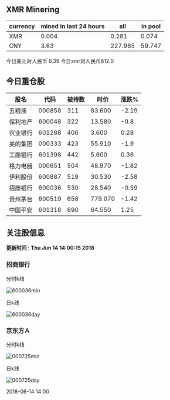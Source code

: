 ## XMR Minering

|currency|mined in last 24 hours|all|in pool|
|---|---|---|---|
|XMR|0.004|0.281|0.074|
|CNY|3.63|227.965|59.747|

今日美元对人民币 6.39	今日xmr对人民币812.0


## 今日重仓股 

|股名|代码|被持数|时价|涨跌%|
|---|---|---|---|---|
|五粮液|000858|311|83.600|-2.19|
|保利地产|600048|322|13.580|-0.8|
|农业银行|601288|406|3.600|0.28|
|美的集团|000333|423|55.910|-1.9|
|工商银行|601398|442|5.600|0.36|
|格力电器|000651|504|48.970|-1.82|
|伊利股份|600887|519|30.530|-2.58|
|招商银行|600036|530|28.540|-0.59|
|贵州茅台|600519|658|779.070|-1.42|
|中国平安|601318|690|64.550|1.25|

## 关注股信息
**更新时间 : Thu Jun 14 14:00:15 2018**
### 招商银行 
分时k线

![600036min](http://image.sinajs.cn/newchart/min/n/sh600036.gif)

日k线

![600036day](http://image.sinajs.cn/newchart/daily/n/sh600036.gif)

### 京东方Ａ 
分时k线

![000725min](http://image.sinajs.cn/newchart/min/n/sz000725.gif)

日k线

![000725day](http://image.sinajs.cn/newchart/daily/n/sz000725.gif)

2018-06-14 14:00